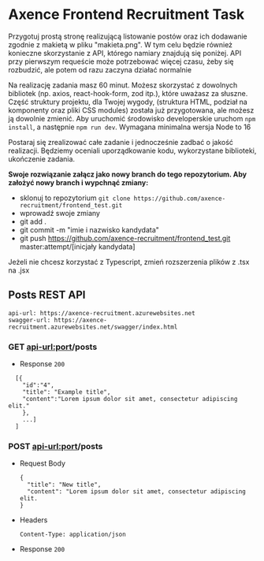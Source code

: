 # Axence Frontend Recruitment Task

Przygotuj prostą stronę realizującą listowanie postów oraz ich dodawanie zgodnie z makietą w pliku "makieta.png".
W tym celu będzie również konieczne skorzystanie z API, którego namiary znajdują się poniżej.
API przy pierwszym requeście może potrzebować więcej czasu, żeby się rozbudzić, ale potem od razu zaczyna działać normalnie

Na realizację zadania masz 60 minut. Możesz skorzystać z dowolnych bibliotek (np. axios, react-hook-form, zod itp.), które uważasz za słuszne.
Część struktury projektu, dla Twojej wygody, (struktura HTML, podział na komponenty oraz pliki CSS modules) została już przygotowana, ale możesz ją dowolnie zmienić.
Aby uruchomić środowisko developerskie uruchom `npm install`, a następnie `npm run dev`. Wymagana minimalna wersja Node to 16

Postaraj się zrealizować całe zadanie i jednocześnie zadbać o jakość realizacji.
Będziemy oceniali uporządkowanie kodu, wykorzystane biblioteki, ukończenie zadania.

**Swoje rozwiązanie załącz jako nowy branch do tego repozytorium. Aby założyć nowy branch i wypchnąć zmiany:**

- sklonuj to repozytorium `git clone https://github.com/axence-recruitment/frontend_test.git`
- wprowadź swoje zmiany
- git add .
- git commit -m "imie i nazwisko kandydata"
- git push https://github.com/axence-recruitment/frontend_test.git master:attempt/[inicjały kandydata]

Jeżeli nie chcesz korzystać z Typescript, zmień rozszerzenia plików z .tsx na .jsx

## Posts REST API

```
api-url: https://axence-recruitment.azurewebsites.net
swagger-url: https://axence-recruitment.azurewebsites.net/swagger/index.html
```

### GET <api-url:port>/posts

- Response `200`

```
  [{
    "id":"4",
    "title": "Example title",
    "content":"Lorem ipsum dolor sit amet, consectetur adipiscing elit."
    },
    ...]
  ]
```

### POST <api-url:port>/posts

- Request Body
  ```
  {
    "title": "New title",
    "content": "Lorem ipsum dolor sit amet, consectetur adipiscing elit.
  }
  ```
- Headers
  ```
  Content-Type: application/json
  ```
- Response `200`
